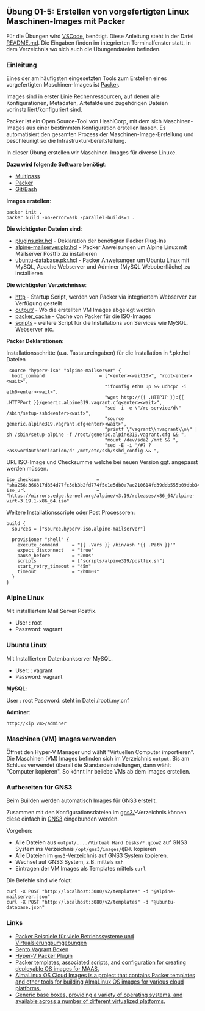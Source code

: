 ## Übung 01-5: Erstellen von vorgefertigten Linux Maschinen-Images mit Packer

Für die Übungen wird [VSCode](https://code.visualstudio.com/), benötigt. Diese Anleitung steht in der Datei [README.md](README.md). Die Eingaben finden im integrierten Terminalfenster statt, in dem Verzeichnis wo sich auch die Übungendateien befinden.

### Einleitung

Eines der am häufigsten eingesetzten Tools zum Erstellen eines vorgefertigten Maschinen-Images ist [Packer](). 

Images sind in erster Linie Rechenressourcen, auf denen alle Konfigurationen, Metadaten, Artefakte und zugehörigen Dateien vorinstalliert/konfiguriert sind. 

Packer ist ein Open Source-Tool von HashiCorp, mit dem sich Maschinen-Images aus einer bestimmten Konfiguration erstellen lassen. Es automatisiert den gesamten Prozess der Maschinen-Image-Erstellung und beschleunigt so die Infrastruktur-bereitstellung. 

In dieser Übung erstellen wir Maschinen-Images für diverse Linuxe.

**Dazu wird folgende Software benötigt**:
* [Multipass](https://multipass.run/)
* [Packer](https://www.packer.io/)
* [Git/Bash](https://git-scm.com/downloads)

**Images erstellen**:

    packer init .
    packer build -on-error=ask -parallel-builds=1 .

**Die wichtigsten Dateien sind**:
* [plugins.pkr.hcl](plugins.pkr.hcl) - Deklaration der benötigten Packer Plug-Ins
* [alpine-mailserver.pkr.hcl](alpine-mailserver.pkr.hcl) - Packer Anweisungen um Alpine Linux mit Mailserver Postfix zu installieren
* [ubuntu-database.pkr.hcl](ubuntu-database.pkr.hcl) - Packer Anweisungen um Ubuntu Linux mit MySQL, Apache Webserver und Adminer (MySQL Weboberfläche) zu installieren

**Die wichtigsten Verzeichnisse**:
* [http](http/) - Startup Script, werden von Packer via integriertem Webserver zur Verfügung gestellt
* [output/](output) - Wo die erstellten VM Images abgelegt werden
* [packer_cache](packer_cache/) - Cache von Packer für die ISO-Images
* [scripts](scripts/) - weitere Script für die Installations von Services wie MySQL, Webserver etc.

**Packer Deklarationen**:

Installationsschritte (u.a. Tastatureingaben) für die Installation in *.pkr.hcl Dateien

     source "hyperv-iso" "alpine-mailserver" {
      boot_command                    = ["<enter><wait10>", "root<enter><wait>",
                                        "ifconfig eth0 up && udhcpc -i eth0<enter><wait>",
                                        "wget http://{{ .HTTPIP }}:{{ .HTTPPort }}/generic.alpine319.vagrant.cfg<enter><wait>",
                                        "sed -i -e \"/rc-service/d\" /sbin/setup-sshd<enter><wait>",
                                        "source generic.alpine319.vagrant.cfg<enter><wait>",
                                        "printf \"vagrant\\nvagrant\\n\" | sh /sbin/setup-alpine -f /root/generic.alpine319.vagrant.cfg && ",
                                        "mount /dev/sda2 /mnt && ",
                                        "sed -E -i '/#? ?PasswordAuthentication/d' /mnt/etc/ssh/sshd_config && ",


URL ISO-Image und Checksumme welche bei neuen Version ggf. angepasst werden müssen.

    iso_checksum                     = "sha256:366317d854d77fc5db3b2fd774f5e1e5db0a7ac210614fd39ddb555b09dbb344"
    iso_url                          = "https://mirrors.edge.kernel.org/alpine/v3.19/releases/x86_64/alpine-virt-3.19.1-x86_64.iso"
    
Weitere Installationsscripte oder Post Processoren:   

    build {
      sources = ["source.hyperv-iso.alpine-mailserver"]
    
      provisioner "shell" {
        execute_command     = "{{ .Vars }} /bin/ash '{{ .Path }}'"
        expect_disconnect   = "true"
        pause_before        = "2m0s"
        scripts             = ["scripts/alpine319/postfix.sh"]
        start_retry_timeout = "45m"
        timeout             = "2h0m0s"
      }
    } 

### Alpine Linux

Mit installiertem Mail Server Postfix.

* User    : root 
* Password: vagrant

### Ubuntu Linux

Mit Installiertem Datenbankserver MySQL.

* User:   : vagrant
* Password: vagrant

**MySQL**:

User    : root
Password: steht in Datei /root/.my.cnf

**Adminer**:

    http://<ip vm>/adminer
    
### Maschinen (VM) Images verwenden

Öffnet den Hyper-V Manager und wählt "Virtuellen Computer importieren". Die Maschinen (VM) Images befinden sich im Verzeichnis `output`.
Bis am Schluss verwendet überall die Standardeinstellungen, dann wählt "Computer kopieren". So könnt Ihr beliebe VMs ab dem Images erstellen.

    
### Aufbereiten für GNS3

Beim Builden werden automatisch Images für [GNS3](https://www.gns3.com/) erstellt.

Zusammen mit den Konfigurationsdateien im [gns3/](gns3/)-Verzeichnis können diese einfach in [GNS3](https://www.gns3.com/) eingebunden werden.

Vorgehen:
* Alle Dateien aus `output/..../Virtual Hard Disks/*.qcow2` auf GNS3 System ins Verzeichnis `/opt/gns3/images/QEMU` kopieren
* Alle Dateien im `gns3`-Verzeichnis auf GNS3 System kopieren.
* Wechsel auf GNS3 System, z.B. mittels `ssh`
* Eintragen der VM Images als Templates mittels `curl`

Die Befehle sind wie folgt:

    curl -X POST "http://localhost:3080/v2/templates" -d "@alpine-mailserver.json"
    curl -X POST "http://localhost:3080/v2/templates" -d "@ubuntu-database.json"

### Links

* [Packer Beispiele für viele Betriebssysteme und Virtualsierungsumgebungen](https://github.com/chenhan1218/packer-desktop)
* [Bento Vagrant Boxen](https://github.com/chef/bento/tree/main)
* [Hyper-V Packer Plugin](https://developer.hashicorp.com/packer/integrations/hashicorp/hyperv/latest/components/builder/iso)
* [Packer templates, associated scripts, and configuration for creating deployable OS images for MAAS.](https://github.com/canonical/packer-maas/tree/main)
* [AlmaLinux OS Cloud Images is a project that contains Packer templates and other tools for building AlmaLinux OS images for various cloud platforms.](https://github.com/AlmaLinux/cloud-images)
* [Generic base boxes, providing a variety of operating systems, and available across a number of different virtualized platforms.](https://github.com/lavabit/robox/)
